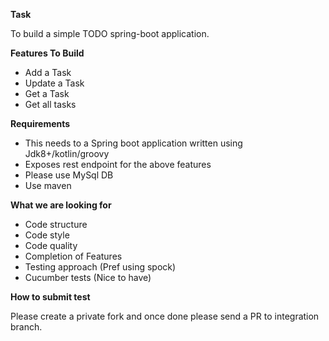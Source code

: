 **Task**

To build a simple TODO spring-boot application.

**Features To Build**

- Add a Task
- Update a Task
- Get a Task
- Get all tasks

**Requirements**

- This needs to a Spring boot application written using Jdk8+/kotlin/groovy
- Exposes rest endpoint for the above features
- Please use MySql DB
- Use maven

**What we are looking for**

- Code structure
- Code style
- Code quality
- Completion of Features
- Testing approach (Pref using spock)
- Cucumber tests (Nice to have)

**How to submit test**

Please create a private fork and once done please send a PR to integration branch.




